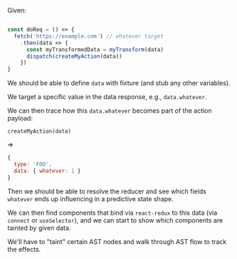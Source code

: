 

Given:

```js

const doReq = () => {
  fetch('https://example.com') // whatever target
    .then(data => {
      const myTransformedData = myTransform(data)
      dispatch(createMyAction(data))
    })
}
```

We should be able to define `data` with fixture (and stub any other variables).

We target a specific value in the data response, e.g., `data.whatever`.

We can then trace how this `data.whatever` becomes part of the action payload:

```
createMyAction(data)
```
=>
```js
{
  type: 'FOO',
  data: { whatever: 1 } 
}
```

Then we should be able to resolve the reducer and see which fields
`whatever` ends up influencing in a predictive state shape.

We can then find components that bind via `react-redux` to this data (via `connect` or `useSelector`),
and we can start to show which components are tainted by given data.

We'll have to "taint" certain AST nodes and walk through AST flow to track the effects.
